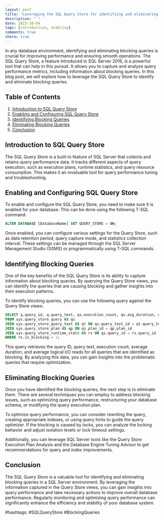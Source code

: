 ```yaml
---
layout: post
title: "Leveraging the SQL Query Store for identifying and eliminating blocking queries"
description: " "
date: 2023-10-04
tags: [introduction, enabling]
comments: true
share: true
---
```


In any database environment, identifying and eliminating blocking queries is crucial for improving performance and ensuring smooth operations. The SQL Query Store, a feature introduced in SQL Server 2016, is a powerful tool that can help in this pursuit. It allows you to capture and analyze query performance metrics, including information about blocking queries. In this blog post, we will explore how to leverage the SQL Query Store to identify and eliminate blocking queries.

## Table of Contents
1. [Introduction to SQL Query Store](#introduction-to-sql-query-store)
2. [Enabling and Configuring SQL Query Store](#enabling-and-configuring-sql-query-store)
3. [Identifying Blocking Queries](#identifying-blocking-queries)
4. [Eliminating Blocking Queries](#eliminating-blocking-queries)
5. [Conclusion](#conclusion)

## Introduction to SQL Query Store

The SQL Query Store is a built-in feature of SQL Server that collects and retains query performance data. It tracks different aspects of query execution, such as execution plans, runtime statistics, and query resource consumption. This makes it an invaluable tool for query performance tuning and troubleshooting.

## Enabling and Configuring SQL Query Store

To enable and configure the SQL Query Store, you need to make sure it is enabled for your database. This can be done using the following T-SQL command:

```sql
ALTER DATABASE [DatabaseName] SET QUERY_STORE = ON;
```

Once enabled, you can configure various settings for the Query Store, such as data retention period, query capture mode, and statistics collection interval. These settings can be managed through the SQL Server Management Studio (SSMS) or programmatically using T-SQL commands.

## Identifying Blocking Queries

One of the key benefits of the SQL Query Store is its ability to capture information about blocking queries. By querying the Query Store views, you can identify the queries that are causing blocking and gather insights into their execution patterns.

To identify blocking queries, you can use the following query against the Query Store views:

```sql
SELECT q.query_id, q.query_text, qs.execution_count, qs.avg_duration, qs.avg_logical_io_reads
FROM sys.query_store_query AS qs
JOIN sys.query_store_query_text AS qt ON qs.query_text_id = qt.query_text_id
JOIN sys.query_store_plan AS qp ON qs.plan_id = qp.plan_id
JOIN sys.query_store_runtime_stats AS rs ON qs.query_id = rs.query_id
WHERE rs.is_blocking = 1;
```

This query retrieves the query ID, query text, execution count, average duration, and average logical I/O reads for all queries that are identified as blocking. By analyzing this data, you can gain insights into the problematic queries that require optimization.

## Eliminating Blocking Queries

Once you have identified the blocking queries, the next step is to eliminate them. There are several techniques you can employ to address blocking issues, such as optimizing query performance, restructuring your database schema, or modifying the query execution plan.

To optimize query performance, you can consider rewriting the query, creating appropriate indexes, or using query hints to guide the query optimizer. If the blocking is caused by locks, you can analyze the locking behavior and adjust isolation levels or lock timeout settings.

Additionally, you can leverage SQL Server tools like the Query Store Execution Plan Analysis and the Database Engine Tuning Advisor to get recommendations for query and index improvements.

## Conclusion

The SQL Query Store is a valuable tool for identifying and eliminating blocking queries in a SQL Server environment. By leveraging the information captured in the Query Store views, you can gain insights into query performance and take necessary actions to improve overall database performance. Regularly monitoring and optimizing query performance can significantly enhance the efficiency and stability of your database system.

#hashtags: #SQLQueryStore #BlockingQueries